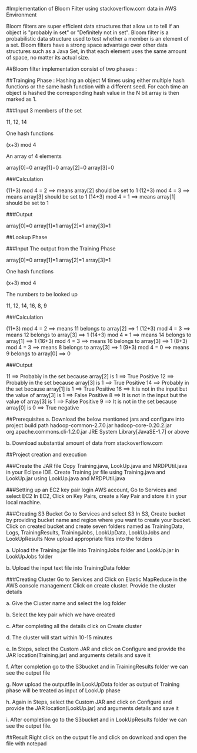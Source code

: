 #Implementation of Bloom Filter using stackoverflow.com data in AWS Environment

Bloom filters are super efficient data structures that allow us to tell if an object is "probably in set" or "Definitely not in set". Bloom filter is a probabilistic data structure used to test whether a member is an element of a set. Bloom filters have a strong space advantage over other data structures such as a Java Set, in that each element uses the same amount of space, no matter its actual size.
 
##Bloom filter implementation consist of two phases :

##Trainging Phase : 
Hashing an object M times using either multiple hash functions or the same hash function with a different seed.
For each time an object is hashed the corresponding hash value in the N bit array is then marked as 1.

###Input
3 members of the set

11, 12, 14
    
One hash functions

(x+3) mod 4

An array of 4 elements

array[0]=0
array[1]=0
array[2]=0
array[3]=0
    
###Calculation

(11+3) mod 4 = 2 ==> means array[2] should be set to 1
(12+3) mod 4 = 3 ==> means array[3] should be set to 1
(14+3) mod 4 = 1 ==> means array[1] should be set to 1
    
###Output

array[0]=0
array[1]=1
array[2]=1
array[3]=1
    
##Lookup Phase

###Input
The output from the Training Phase

array[0]=0
array[1]=1
array[2]=1
array[3]=1
    
One hash functions

(x+3) mod 4
   
The numbers to be looked up

11, 12, 14, 16, 8, 9
    
###Calculation

(11+3) mod 4 = 2 ==> means 11 belongs to array[2] ==> 1
(12+3) mod 4 = 3 ==> means 12 belongs to array[3] ==> 1
(14+3) mod 4 = 1 ==> means 14 belongs to array[1] ==> 1
(16+3) mod 4 = 3 ==> means 16 belongs to array[3] ==> 1
 (8+3) mod 4 = 3 ==> means  8 belongs to array[3] ==> 1
 (9+3) mod 4 = 0 ==> means  9 belongs to array[0] ==> 0
    
###Output

11 ==> Probably in the set because array[2] is 1 ==> True Positive
12 ==> Probably in the set because array[3] is 1 ==> True Positive
14 ==> Probably in the set because array[1] is 1 ==> True Positive
16 ==> It is not in the input but the value of array[3] is 1 ==> False Positive
 8 ==> It is not in the input but the value of array[3] is 1 ==> False Positive
 9 ==> It is not in the set because array[0] is 0 ==> True negative
    


##Prerequisites
a. Download the below mentioned jars and configure into project build path
hadoop-common-2.7.0.jar
hadoop-core-0.20.2.jar
org.apache.commons.cli-1.2.0.jar
JRE System Library[JavaSE-1.7] or above

b. Download substantial amount of data from stackoverflow.com


##Project creation and execution

###Create the JAR file
Copy Training.java, LookUp.java and MRDPUtil.java in your Eclipse IDE.
Create Training.jar file using Training.java and LookUp.jar using LookUp.java and MRDPUtil.java

###Setting up an EC2 key pair
login AWS account, Go to Services and select EC2
In EC2, Click on Key Pairs, create a Key Pair and store it in your local machine.

###Creating S3 Bucket
Go to Services and select S3
In S3, Create bucket by providing bucket name and region where you want to create your bucket.
Click on created bucket and  create seven folders named as TrainingData, Logs, TrainingResults, TrainingJobs, LookUpData, LookUpJobs and LookUpResults
Now  upload appropriate files into the folders

a. Upload the Training.jar file into TrainingJobs folder and LookUp.jar in LookUpJobs folder

b. Upload the input text file into TrainingData folder 

###Creating Cluster 
Go to Services and Click on Elastic MapReduce in the AWS console management
Click on create cluster. Provide the cluster details 

a. Give the Cluster name and select the log folder

b. Select the key pair which we have created

c. After completing all the details click on Create cluster

d. The cluster will start within 10-15 minutes

e. In Steps, select the Custom JAR and click on Configure and provide the JAR location(Training.jar) and arguments details and save it

f. After completion go to the S3bucket and in TrainingResults folder we can see the output file

g. Now upload the outputfile in LookUpData folder as output of Training phase will be treated as input of LookUp phase

h. Again in Steps, select the Custom JAR and click on Configure and provide the JAR location(LookUp.jar) and arguments details and save it

i. After completion go to the S3bucket and in LookUpResults folder we can see the output file.

##Result
Right click on the output file and click on download and open the file with notepad



